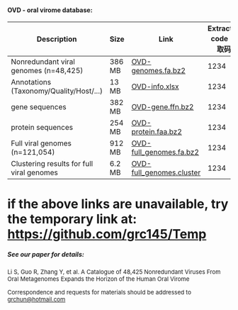 
#### OVD - oral virome database:

|Description|Size|Link|Extraction code (提取码)|
|  ----  | ---- | ---- | ---- |
|  Nonredundant viral genomes (n=48,425)  | 386 MB | [OVD-genomes.fa.bz2](https://pan.baidu.com/s/1sPd2uzYxAiBTRLKmg5N3og) | 1234 |
| Annotations (Taxonomy/Quality/Host/...)  | 13 MB | [OVD-info.xlsx](https://pan.baidu.com/s/1bSxVY0iNjJPEh8LYKvt8zg) | 1234 |
| gene sequences  | 382 MB | [OVD-gene.ffn.bz2](https://pan.baidu.com/s/13_IWlD8xuCFD0WbV28NXAw) | 1234 |
| protein sequences | 254 MB | [OVD-protein.faa.bz2](https://pan.baidu.com/s/1X7_io_W2Q7JpsPnvpdYR_w) | 1234 |
| Full viral genomes (n=121,054)  | 912 MB | [OVD-full_genomes.fa.bz2](https://pan.baidu.com/s/1oZ6S8rU9cxICSMj4LEHsjw) | 1234 |
| Clustering results for full viral genomes  | 6.2 MB | [OVD-full_genomes.cluster](https://pan.baidu.com/s/1114irMFY0Ors4pmycs5gdQ) | 1234 |

# if the above links are unavailable, try the temporary link at: https://github.com/grc145/Temp


##### See our paper for details:
<font size=2> Li S, Guo R, Zhang Y, et al. A Catalogue of 48,425 Nonredundant Viruses From Oral Metagenomes Expands the Horizon of the Human Oral Virome</font>

<font size=2> Correspondence and requests for materials should be addressed to grchun@hotmail.com </font>


